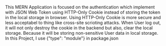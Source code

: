 This MERN Application is focused on the authentication which implement with JSON Web Token using HTTP-Only Cookie instead of storing the token in the local storage in browser.
Using HTTP-Only Cookie is more secure and less acceptabel to thing like cross-site scrioting attacks. 
When User log out, it will not only destroy the cookie in the backend but also, clear the local storage. Because it will be storing non-sensitive User data in local storage.
In this Project, I use {"type": "module"} in package.json